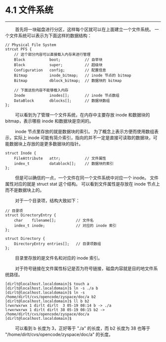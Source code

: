 # 4.1 文件系统
***

&emsp;&emsp;
首先将一块磁盘进行分区，这样每个区就可以在上面建立一个文件系统。
一个文件系统可以表示为下面这样的数据结构：

    // Physical File System
    strcut PFS {
        // 这个部分内容可以直接载入内存来进行管理
        Block           boot;           // 自举块
        Block           super;          // 超级块
        Configuration   config;         // 配置信息
        Bitmap          inode_bitmap;   // inode 节点的 bitmap
        Bitmap          dblock_bitmap;  // 数据块的 bitmap
         
        // 下面这些内容不能够载入内存 
        Inode           inodes[];       // inode 节点数组
        DataBlock       dblocks[];      // 数据块数组
    };

&emsp;&emsp;
可以看到为了管理一个文件系统，在内存中主要存放 inode 和数据块的 bitmap，表示哪些 inode 和数据块是空闲的。

&emsp;&emsp;
inode 节点里存放的就是数据块的索引。
为了概念上表示方便而使用数组表示，实际上 inode 可能有简介索引，指向的并不一定是直接可读取的数据块，可能数据块上存放的是更多数据块的指针。

    struct Inode {
        FileAttribute   attr;           // 文件属性
        index_t         datablock[];    // 数据块的索引
    };

&emsp;&emsp;
但是可以确信的一点，一个文件在同一个文件系统中对应一个 inode。
文件属性对应的就是 struct stat 这个结构。
可以看到文件属性是存放在 inode 节点上而不是数据块上的。

&emsp;&emsp;
对于一个目录项，结构大致如下：

    // 目录项
    struct DirectoryEntry {
        char    filename[];         // 文件名
        index_t inode;              // 对应的 inode 索引
    };

    struct Directory {
        DirectoryEntry entries[];   // 目录项数组
    };
    
&emsp;&emsp;
目录里存放的是文件名和对应的 inode 索引。

&emsp;&emsp;
对于符号链接在文件属性标记是否为符号链接，磁盘内容就是目的地文件系统路径。

    [dirlt@localhost.localdomain]$ touch a
    [dirlt@localhost.localdomain]$ ln -s ./a b
    [dirlt@localhost.localdomain]$ ln -s /home/dirlt/cvs/opencode/zyspace/doc/a b2
    [dirlt@localhost.localdomain]$ ll b b2
    lrwxrwxrwx 1 dirlt dirlt  3 05-19 08:14 b -> ./a
    lrwxrwxrwx 1 dirlt dirlt 38 05-19 08:15 b2 -> /home/dirlt/cvs/opencode/zyspace/doc/a
    [dirlt@localhost.localdomain]$

&emsp;&emsp;
可以看到 b 长度为 3，正好等于 "./a" 的长度，而 b2 长度为 38 也等于 "/home/dirlt/cvs/opencode/zyspace/doc/a" 的长度。

